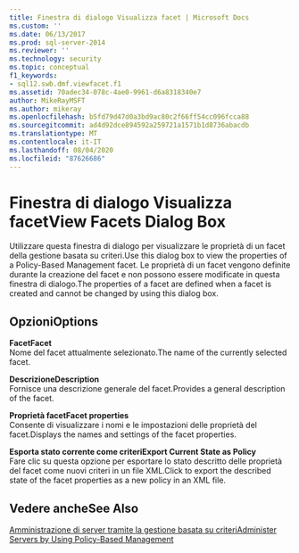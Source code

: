 ```yaml
---
title: Finestra di dialogo Visualizza facet | Microsoft Docs
ms.custom: ''
ms.date: 06/13/2017
ms.prod: sql-server-2014
ms.reviewer: ''
ms.technology: security
ms.topic: conceptual
f1_keywords:
- sql12.swb.dmf.viewfacet.f1
ms.assetid: 70adec34-078c-4ae0-9961-d6a8318340e7
author: MikeRayMSFT
ms.author: mikeray
ms.openlocfilehash: b5fd79d47d0a3bd9ac80c2f66ff54cc096fcca88
ms.sourcegitcommit: ad4d92dce894592a259721a1571b1d8736abacdb
ms.translationtype: MT
ms.contentlocale: it-IT
ms.lasthandoff: 08/04/2020
ms.locfileid: "87626686"
---
```

# <a name="view-facets-dialog-box"></a><span data-ttu-id="6cfca-102">Finestra di dialogo Visualizza facet</span><span class="sxs-lookup"><span data-stu-id="6cfca-102">View Facets Dialog Box</span></span>
  <span data-ttu-id="6cfca-103">Utilizzare questa finestra di dialogo per visualizzare le proprietà di un facet della gestione basata su criteri.</span><span class="sxs-lookup"><span data-stu-id="6cfca-103">Use this dialog box to view the properties of a Policy-Based Management facet.</span></span> <span data-ttu-id="6cfca-104">Le proprietà di un facet vengono definite durante la creazione del facet e non possono essere modificate in questa finestra di dialogo.</span><span class="sxs-lookup"><span data-stu-id="6cfca-104">The properties of a facet are defined when a facet is created and cannot be changed by using this dialog box.</span></span>  
  
## <a name="options"></a><span data-ttu-id="6cfca-105">Opzioni</span><span class="sxs-lookup"><span data-stu-id="6cfca-105">Options</span></span>  
 <span data-ttu-id="6cfca-106">**Facet**</span><span class="sxs-lookup"><span data-stu-id="6cfca-106">**Facet**</span></span>  
 <span data-ttu-id="6cfca-107">Nome del facet attualmente selezionato.</span><span class="sxs-lookup"><span data-stu-id="6cfca-107">The name of the currently selected facet.</span></span>  
  
 <span data-ttu-id="6cfca-108">**Descrizione**</span><span class="sxs-lookup"><span data-stu-id="6cfca-108">**Description**</span></span>  
 <span data-ttu-id="6cfca-109">Fornisce una descrizione generale del facet.</span><span class="sxs-lookup"><span data-stu-id="6cfca-109">Provides a general description of the facet.</span></span>  
  
 <span data-ttu-id="6cfca-110">**Proprietà facet**</span><span class="sxs-lookup"><span data-stu-id="6cfca-110">**Facet properties**</span></span>  
 <span data-ttu-id="6cfca-111">Consente di visualizzare i nomi e le impostazioni delle proprietà del facet.</span><span class="sxs-lookup"><span data-stu-id="6cfca-111">Displays the names and settings of the facet properties.</span></span>  
  
 <span data-ttu-id="6cfca-112">**Esporta stato corrente come criteri**</span><span class="sxs-lookup"><span data-stu-id="6cfca-112">**Export Current State as Policy**</span></span>  
 <span data-ttu-id="6cfca-113">Fare clic su questa opzione per esportare lo stato descritto delle proprietà del facet come nuovi criteri in un file XML.</span><span class="sxs-lookup"><span data-stu-id="6cfca-113">Click to export the described state of the facet properties as a new policy in an XML file.</span></span>  
  
## <a name="see-also"></a><span data-ttu-id="6cfca-114">Vedere anche</span><span class="sxs-lookup"><span data-stu-id="6cfca-114">See Also</span></span>  
 [<span data-ttu-id="6cfca-115">Amministrazione di server tramite la gestione basata su criteri</span><span class="sxs-lookup"><span data-stu-id="6cfca-115">Administer Servers by Using Policy-Based Management</span></span>](administer-servers-by-using-policy-based-management.md)  
  
  
